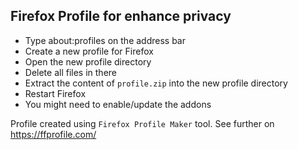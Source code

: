 ## Firefox Profile for enhance privacy
- Type about:profiles on the address bar
- Create a new profile for Firefox
- Open the new profile directory
- Delete all files in there
- Extract the content of `profile.zip` into the new profile directory
- Restart Firefox
- You might need to enable/update the addons

Profile created using `Firefox Profile Maker` tool. See further on https://ffprofile.com/ 
